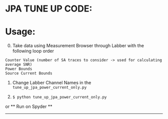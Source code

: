 # JPA TUNE UP CODE:

# Usage:

0. Take data using Measurement Browser through Labber with the following loop order
```
Counter Value (number of SA traces to consider -> used for calculating average SNR)
Power Bounds
Source Current Bounds
```

1. Change Labber Channel Names in the `tune_up_jpa_power_current_only.py`

2. `$ python tune_up_jpa_power_current_only.py`

or ** Run on Spyder **

---


